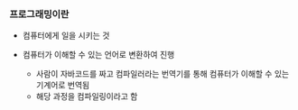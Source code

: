 ### 프로그래밍이란

- 컴퓨터에게 일을 시키는 것

- 컴퓨터가 이해할 수 있는 언어로 변환하여 진행
  - 사람이 자바코드를 짜고 컴파일러라는 번역기를 통해 컴퓨터가 이해할 수 있는 기계어로 번역됨
  - 해당 과정을 컴파일링이라고 함